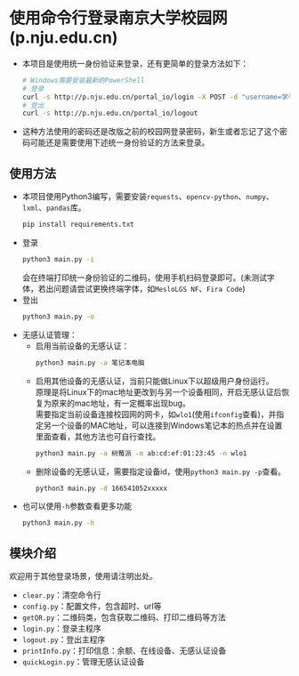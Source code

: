 # 使用命令行登录南京大学校园网(p.nju.edu.cn)
* 本项目是使用统一身份验证来登录，还有更简单的登录方法如下：
  ```bash
  # Windows需要安装最新的PowerShell
  # 登录
  curl -s http://p.nju.edu.cn/portal_io/login -X POST -d "username=学号&password=密码"
  # 登出
  curl -s http://p.nju.edu.cn/portal_io/logout
  ```
* 这种方法使用的密码还是改版之前的校园网登录密码，新生或者忘记了这个密码可能还是需要使用下述统一身份验证的方法来登录。

## 使用方法
* 本项目使用Python3编写，需要安装`requests`、`opencv-python`、`numpy`、`lxml`、`pandas`库。
  ```bash
  pip install requirements.txt
  ```
* 登录
  ```bash
  python3 main.py -i
  ```
  会在终端打印统一身份验证的二维码，使用手机扫码登录即可。(未测试字体，若出问题请尝试更换终端字体，如`MesloLGS NF`、`Fira Code`)
* 登出
  ```bash
  python3 main.py -o
  ```
* 无感认证管理：
  * 启用当前设备的无感认证：
    ```bash
    python3 main.py -a 笔记本电脑
    ```
  * 启用其他设备的无感认证，当前只能做Linux下以超级用户身份运行。  
    原理是将Linux下的mac地址更改到与另一个设备相同，开启无感认证后恢复为原来的mac地址，有一定概率出现bug。   
    需要指定当前设备连接校园网的网卡，如`wlo1`(使用`ifconfig`查看)，并指定另一个设备的MAC地址，可以连接到Windows笔记本的热点并在设置里面查看，其他方法也可自行查找。
    ```bash
    python3 main.py -a 树莓派 -m ab:cd:ef:01:23:45 -n wlo1
    ```
  * 删除设备的无感认证，需要指定设备id，使用`python3 main.py -p`查看。
    ```bash
    python3 main.py -d 166541052xxxxx
    ```
* 也可以使用`-h`参数查看更多功能
  ```bash
  python3 main.py -h
  ```

## 模块介绍
欢迎用于其他登录场景，使用请注明出处。
</br>
* `clear.py`：清空命令行
* `config.py`：配置文件，包含超时、url等
* `getQR.py`：二维码类，包含获取二维码、打印二维码等方法
* `login.py`：登录主程序
* `logout.py`：登出主程序
* `printInfo.py`：打印信息：余额、在线设备、无感认证设备
* `quickLogin.py`：管理无感认证设备